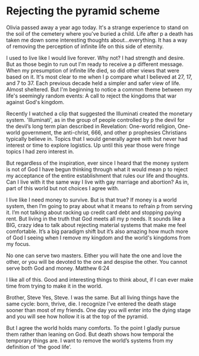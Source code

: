 
# Rejecting the pyramid scheme
Olivia passed away a year ago today. It's a strange experience to stand on the soil of the cemetery where you've buried a child. Life after p a death has taken me down some interesting thoughts about…everything. It has a way of removing the perception of infinite life on this side of eternity.

I used to live like I would live forever. Why not? I had strength and desire. But as those begin to run out I'm ready to receive a p different message. When my presumption of infinite life died, so did other views that were based on it. It's most clear to me when I p compare what I believed at 27, 17, and 7 to 37. Each previous decade held a simpler and safer view of life. Almost sheltered. But I'm beginning to notice a common theme between my life's seemingly random events: A call to reject the kingdoms that war against God's kingdom.

Recently I watched a clip that suggested the Illuminati created the monetary system. 'Illuminati', as in the group of people controlled by p the devil for the devil’s long term plan described in Revelation: One-world religion, One-world government, the anti-christ, 666, and other p prophesies Christians typically believe in. Topics that I would generally agree with but never had interest or time to explore logistics. Up until this year those were fringe topics I had zero interest in.

But regardless of the inspiration, ever since I heard that the money system is not of God I have begun thinking through what it would mean p to reject my acceptance of the entire establishment that rules our life and thoughts. Can I live with it the same way I live with gay marriage and abortion? As in, part of this world but not choices I agree with.

I live like I need money to survive. But is that true? If money is a world system, then I’m going to pray about what it means to refrain p from serving it. I’m not talking about racking up credit card debt and stopping paying rent. But living in the truth that God meets all my p needs. It sounds like a BIG, crazy idea to talk about rejecting material systems that make me feel comfortable. It’s a big paradigm shift but it’s also amazing how much more of God I seeing when I remove my kingdom and the world's kingdoms from my focus.

No one can serve two masters. Either you will hate the one and love the other, or you will be devoted to the one and despise the other. You cannot serve both God and money. Matthew 6:24

I like all of this. Good and interesting things to think about, if I can ever make time from trying to make it in the world.

Brother, Steve
Yes, Steve. I was the same. But all living things have the same cycle: born, thrive, die. I recognize I've entered the death stage sooner than most of my friends. One day you will enter into the dying stage and you will see how hollow it is at the top of the pyramid.

But I agree the world holds many comforts. To the point I gladly pursue them rather than leaning on God. But death shows how temporal the temporary things are. I want to remove the world’s systems from my definition of ‘the good life’.
